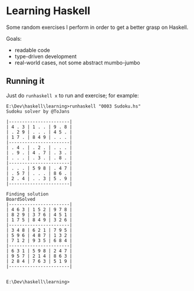 # Learning Haskell

Some random exercises I perform in order to get a better grasp on Haskell.

Goals:
- readable code
- type-driven development
- real-world cases, not some abstract mumbo-jumbo

## Running it

Just do `runhaskell x` to run and exercise; for example:

```
E:\Dev\haskell\learning>runhaskell "0003 Sudoku.hs"
Sudoku solver by @ToJans

|-----------------------|
| 4 . 3 | 1 . . | 9 . 8 |
| . 2 9 | . . . | 4 5 . |
| 1 7 . | 8 4 9 | . . . |
|-----------------------|
| . 4 . | . 2 . | . . . |
| . 9 . | 4 . 7 | . 3 . |
| . . . | . 3 . | . 8 . |
|-----------------------|
| . . . | 5 9 8 | . 4 7 |
| . 5 7 | . . . | 8 6 . |
| 2 . 4 | . . 3 | 5 . 9 |
|-----------------------|

Finding solution
BoardSolved
|-----------------------|
| 4 6 3 | 1 5 2 | 9 7 8 |
| 8 2 9 | 3 7 6 | 4 5 1 |
| 1 7 5 | 8 4 9 | 3 2 6 |
|-----------------------|
| 3 4 8 | 6 2 1 | 7 9 5 |
| 5 9 6 | 4 8 7 | 1 3 2 |
| 7 1 2 | 9 3 5 | 6 8 4 |
|-----------------------|
| 6 3 1 | 5 9 8 | 2 4 7 |
| 9 5 7 | 2 1 4 | 8 6 3 |
| 2 8 4 | 7 6 3 | 5 1 9 |
|-----------------------|


E:\Dev\haskell\learning>
```
